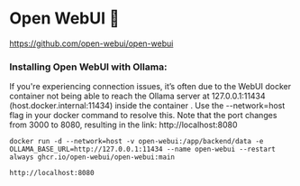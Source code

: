 # Open WebUI 👋

https://github.com/open-webui/open-webui

### Installing Open WebUI with Ollama:

If you're experiencing connection issues, it’s often due to the WebUI docker container not being able to reach the Ollama server at 127.0.0.1:11434 (host.docker.internal:11434) inside the container . Use the --network=host flag in your docker command to resolve this. Note that the port changes from 3000 to 8080, resulting in the link: http://localhost:8080

```
docker run -d --network=host -v open-webui:/app/backend/data -e OLLAMA_BASE_URL=http://127.0.0.1:11434 --name open-webui --restart always ghcr.io/open-webui/open-webui:main

http://localhost:8080

```
